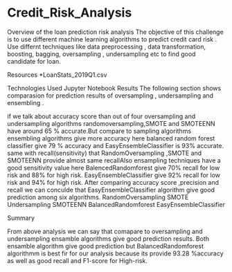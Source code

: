# Credit_Risk_Analysis

Overview of the loan prediction risk analysis
The objective of this challenge is to use different machine learning algorithms to predict credit card risk . Use differnt techniques like data preprocessing , data transformation, boosting, bagging, oversampling , undersampling etc to find good candidate for loan.

Resources
*LoanStats_2019Q1.csv

Technologies Used
Jupyter Notebook
Results
The following section shows comparasion for prediction results of oversampling , undersampling and ensembling .

if we talk about accuracy score than out of four oversampling and undersampling algorithms randomoversampling,SMOTE and SMOTEENN have around 65 % accurate.But compare to sampling algorithms ensembling algorithms give more accuracy here balanced random forest classifier give 79 % accuracy and EasyEnsembleClassifier is 93% accurate.
same with recall(sensitivity) that RandomOversampling ,SMOTE and SMOTEENN provide almost same recallAlso ensampling techniques have a good sensitivity value here BalencedRandomforest give 70% recall for low risk and 88% for high risk. EasyEnsembleClassifier give 92% recall for low risk and 94% for high risk.
After comparing accuracy score ,precision and recall we can conculde that EasyEnsembleClassifier algorithm give good prediction among six algorithms.
RandomOversampling
SMOTE
Undersampling
SMOTEENN
BalancedRandomforest
EasyEnsembleClassifier


Summary

From above analysis we can say that comapare to oversampling and undersampling ensamble algorithms give good prediction results. Both ensamble algorithm give good prediction but BalancedRandomforest algorithmm is best fir for our analysis because its provide 93.28 %accuracy as well as good recall and F1-score for High-risk.

